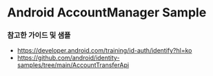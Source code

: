 # Android AccountManager Sample

### 참고한 가이드 및 샘플
- https://developer.android.com/training/id-auth/identify?hl=ko
- https://github.com/android/identity-samples/tree/main/AccountTransferApi